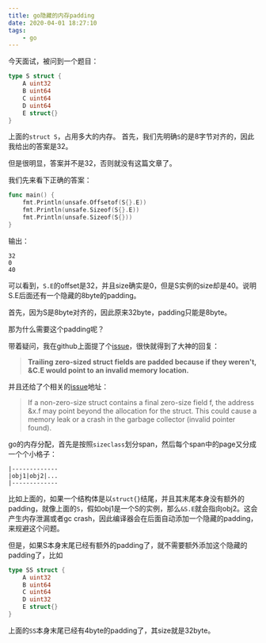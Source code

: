 ```yaml
---
title: go隐藏的内存padding
date: 2020-04-01 18:27:10
tags:
    - go
---
```


今天面试，被问到一个题目：
```go
type S struct {
	A uint32
	B uint64
	C uint64
	D uint64
	E struct{}
}
```
上面的`struct S`，占用多大的内存。
首先，我们先明确`S`的是8字节对齐的，因此我给出的答案是32。

但是很明显，答案并不是32，否则就没有这篇文章了。

我们先来看下正确的答案：
```go
func main() {
	fmt.Println(unsafe.Offsetof(S{}.E))
	fmt.Println(unsafe.Sizeof(S{}.E))
	fmt.Println(unsafe.Sizeof(S{}))
}
```
输出：
```
32
0
40
```
可以看到，`S.E`的offset是32，并且size确实是0，但是S实例的size却是40。说明S.E后面还有一个隐藏的8byte的padding。

首先，因为S是8byte对齐的，因此原来32byte，padding只能是8byte。

那为什么需要这个padding呢？

带着疑问，我在github上面提了个[issue](https://github.com/golang/go/issues/38194)，很快就得到了大神的回复：
> **Trailing zero-sized struct fields are padded because if they weren't, &C.E would point to an invalid memory location.**

并且还给了个相关的[issue](https://github.com/golang/go/issues/9401)地址：
> If a non-zero-size struct contains a final zero-size field f, the address &x.f may point beyond the allocation for the struct. This could cause a memory leak or a crash in the garbage collector (invalid pointer found). 

go的内存分配，首先是按照`sizeclass`划分span，然后每个span中的page又分成一个个小格子：
```
|-------------
|obj1|obj2|...
|-------------
```
比如上面的，如果一个结构体是以`struct{}`结尾，并且其末尾本身没有额外的padding，就像上面的`S`，假如obj1是一个S的实例，那么`&S.E`就会指向obj2。这会产生内存泄漏或者gc crash，因此编译器会在后面自动添加一个隐藏的padding，来规避这个问题。

但是，如果S本身末尾已经有额外的padding了，就不需要额外添加这个隐藏的padding了，比如
```go
type SS struct {
	A uint32
	B uint64
	C uint64
	D uint32
	E struct{}
}
```
上面的`SS`本身末尾已经有4byte的padding了，其size就是32byte。

